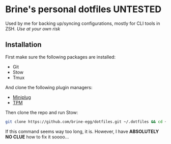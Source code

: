 # Brine's personal dotfiles **UNTESTED**

Used by me for backing up/syncing configurations, mostly for CLI tools in ZSH.
*Use at your own risk*

## Installation

First make sure the following packages are installed:
- Git
- Stow
- Tmux

And clone the following plugin managers:
- [Miniplug](https://git.sr.ht/~yerinalexey/miniplug)
- [TPM](https://github.com/tmux-plugins/tpm)

Then clone the repo and run Stow:

```sh
git clone https://github.com/brine-egg/dotfiles.git ~/.dotfiles && cd ~/.dotfiles && stow .
```

If this command seems way too long, it is. However, I have **ABSOLUTELY NO CLUE** how to fix it soooo...
